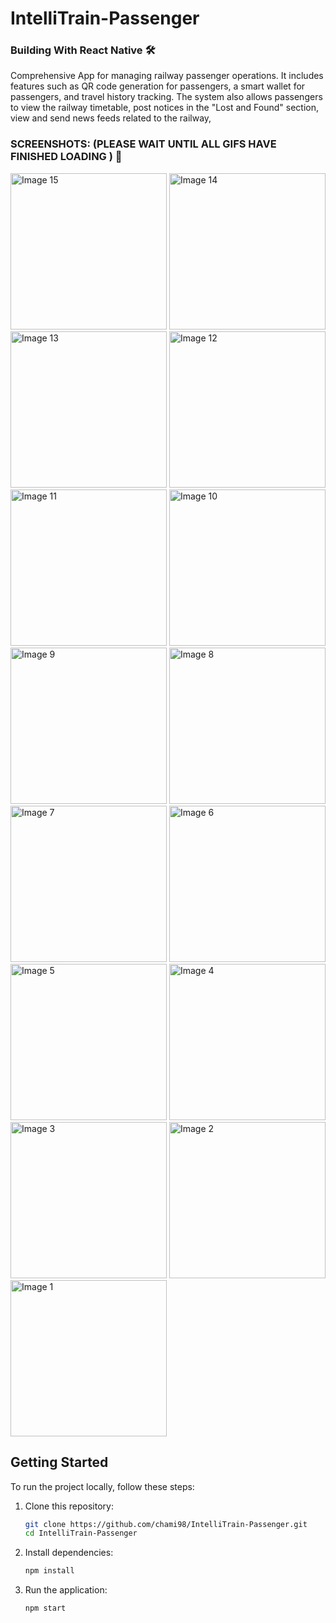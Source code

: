 ﻿# IntelliTrain-Passenger 
 
### Building With React Native 🛠️
 
Comprehensive App for managing railway passenger operations. It includes features such as QR code generation for passengers, a smart wallet for passengers, and travel history tracking. The system also allows passengers to view the railway timetable, post notices in the "Lost and Found" section, view and send news feeds related to the railway,

### SCREENSHOTS: (PLEASE WAIT UNTIL ALL GIFS HAVE FINISHED LOADING ) 📸

<img src="https://github.com/chami98/IntelliTrain-Passenger/assets/68820649/fda3309d-1b07-4935-8eb9-e4a05fddbf79" alt="Image 15" width="250">
<img src="https://github.com/chami98/IntelliTrain-Passenger/assets/68820649/cbb0293d-6b47-4915-a8c7-3b282881e58c" alt="Image 14" width="250">
<img src="https://github.com/chami98/IntelliTrain-Passenger/assets/68820649/01b1ec14-e27b-4af0-82ee-5453b8521d74" alt="Image 13" width="250">
<img src="https://github.com/chami98/IntelliTrain-Passenger/assets/68820649/5b0af876-e080-4dfb-9ad8-293e1c994e53" alt="Image 12" width="250">
<img src="https://github.com/chami98/IntelliTrain-Passenger/assets/68820649/00e687ca-62ef-409d-b411-e0316bfd377d" alt="Image 11" width="250">
<img src="https://github.com/chami98/IntelliTrain-Passenger/assets/68820649/0f44441e-4a29-4cb2-be8a-e156a7e52ff3" alt="Image 10" width="250">
<img src="https://github.com/chami98/IntelliTrain-Passenger/assets/68820649/70539601-e4d8-479b-928a-17ca1cd050f2" alt="Image 9" width="250">
<img src="https://github.com/chami98/IntelliTrain-Passenger/assets/68820649/01551e80-9008-4e35-b9ee-c38c6ffe5391" alt="Image 8" width="250">
<img src="https://github.com/chami98/IntelliTrain-Passenger/assets/68820649/08476c66-8a47-447e-8431-a314a3767c4e" alt="Image 7" width="250">
<img src="https://github.com/chami98/IntelliTrain-Passenger/assets/68820649/1f5aaec6-67ee-43c2-82fc-57040344f051" alt="Image 6" width="250">
<img src="https://github.com/chami98/IntelliTrain-Passenger/assets/68820649/bc2b2d94-e121-4981-ae31-22fd2147cf56" alt="Image 5" width="250">
<img src="https://github.com/chami98/IntelliTrain-Passenger/assets/68820649/b21e7ea9-52c9-4988-bbc9-4d668247dca1" alt="Image 4" width="250">
<img src="https://github.com/chami98/IntelliTrain-Passenger/assets/68820649/ae78d23b-1add-4cc3-b0c3-045a24978519" alt="Image 3" width="250">
<img src="https://github.com/chami98/IntelliTrain-Passenger/assets/68820649/97ff655b-9aec-4784-9688-a39891539f5e" alt="Image 2" width="250">
<img src="https://github.com/chami98/IntelliTrain-Passenger/assets/68820649/e0edfa12-16e0-48fb-95c5-d5d6e3c5a389" alt="Image 1" width="250">

## Getting Started 

To run the project locally, follow these steps:

1. Clone this repository:

   ```bash
   git clone https://github.com/chami98/IntelliTrain-Passenger.git
   cd IntelliTrain-Passenger

2. Install dependencies:

   ```bash
   npm install

3. Run the application:

   ```bash
   npm start
